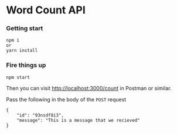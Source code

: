 # Word Count API

### Getting start
```
npm i
or
yarn install
```

### Fire things up
```
npm start
```

Then you can visit [http://localhost:3000/count](http://localhost:3000/count) in Postman or similar.

Pass the following in the body of the `POST` request

```
{
    "id": "93nsdf8i3",
    "message": "This is a message that we recieved"
}
```
